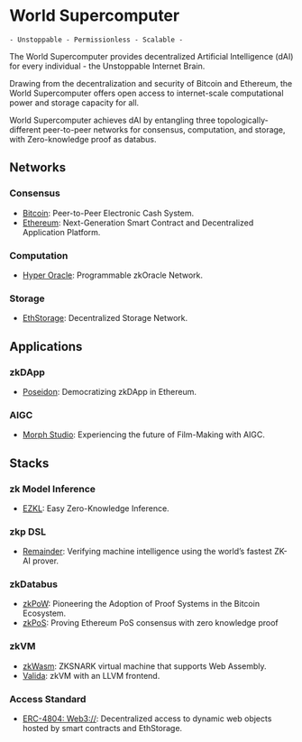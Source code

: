 # World Supercomputer

`- Unstoppable - Permissionless - Scalable -`

The World Supercomputer provides decentralized Artificial Intelligence (dAI) for every individual - the Unstoppable Internet Brain.

Drawing from the decentralization and security of Bitcoin and Ethereum, the World Supercomputer offers open access to internet-scale computational power and storage capacity for all.

World Supercomputer achieves dAI by entangling three topologically-different peer-to-peer networks for consensus, computation, and storage, with Zero-knowledge proof as databus.

## Networks

### Consensus

- [Bitcoin](https://bitcoin.org/en/): Peer-to-Peer Electronic Cash System.
- [Ethereum](https://ethereum.org/en/): Next-Generation Smart Contract and Decentralized Application Platform.

### Computation

- [Hyper Oracle](https://www.hyperoracle.io/): Programmable zkOracle Network.

### Storage

- [EthStorage](https://eth-store.w3eth.io/): Decentralized Storage Network.

## Applications

### zkDApp

- [Poseidon](https://twitter.com/Poseidon_ZK): Democratizing zkDApp in Ethereum.

### AIGC

- [Morph Studio](https://www.morphstudio.xyz/): Experiencing the future of Film-Making with AIGC.

## Stacks

### zk Model Inference

- [EZKL](https://github.com/zkonduit/ezkl): Easy Zero-Knowledge Inference.

### zkp DSL

- [Remainder](https://www.moduluslabs.xyz/): Verifying machine intelligence using the world’s fastest ZK-AI prover.

### zkDatabus

- [zkPoW](https://zerosync.org/): Pioneering the Adoption of Proof Systems in the Bitcoin Ecosystem.
- [zkPoS](https://mirror.xyz/hyperoracleblog.eth/lAE9erAz5eIlQZ346PG6tfh7Q6xy59bmA_kFNr-l6dE): Proving Ethereum PoS consensus with zero knowledge proof

### zkVM

- [zkWasm](https://github.com/DelphinusLab/zkWasm): ZKSNARK virtual machine that supports Web Assembly.
- [Valida](https://github.com/delendum-xyz/valida): zkVM with an LLVM frontend.

### Access Standard

- [ERC-4804: Web3://](https://eips.ethereum.org/EIPS/eip-4804): Decentralized access to dynamic web objects hosted by smart contracts and EthStorage.
